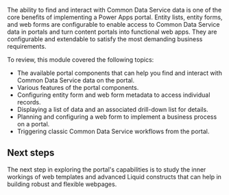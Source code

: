 The ability to find and interact with Common Data Service data is one of the core benefits of implementing a Power Apps portal. Entity lists, entity forms, and web forms are configurable to enable access to Common Data Service data in portals and turn content portals into functional web apps. They are configurable and extendable to satisfy the most demanding business requirements.

To review, this module covered the following topics:

* The available portal components that can help you find and interact with Common Data Service data on the portal.
* Various features of the portal components.
* Configuring entity form and web form metadata to access individual records.
* Displaying a list of data and an associated drill-down list for details.
* Planning and configuring a web form to implement a business process on a portal.
* Triggering classic Common Data Service workflows from the portal.

## Next steps

The next step in exploring the portal's capabilities is to study the inner workings of web templates and advanced Liquid constructs that can help in building robust and flexible webpages.
